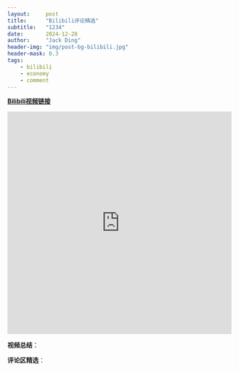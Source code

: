 ```yaml
---
layout:     post
title:      "Bilibili评论精选"
subtitle:   "1234"
date:       2024-12-28
author:     "Jack Ding"
header-img: "img/post-bg-bilibili.jpg"
header-mask: 0.3
tags:
    - bilibili
    - economy
    - comment
---
```


[**Bilibili视频链接**](https://www.bilibili.com/video/BV1ZbiBYPEyS/)

<iframe width="100%" height="500" src="https://player.bilibili.com/player.html?bvid=BV1ZbiBYPEyS&page=1&as_wide=1&high_quality=1&danmaku=0&t=0&autoplay=0" frameborder="0" allowfullscreen></iframe>

**视频总结**：

**评论区精选**：